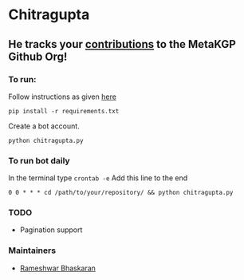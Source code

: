 # Chitragupta

## He tracks your [contributions](https://wiki.metakgp.org/w/MetaKGP_Github_Contributors) to the MetaKGP Github Org!


### To run:

Follow instructions as given [here](https://github.com/metakgp/kakashi)

`pip install -r requirements.txt`

Create a bot account.

`python chitragupta.py`

### To run bot daily

In the terminal type `crontab -e`
Add this line to the end

`0 0 * * * cd /path/to/your/repository/ && python chitragupta.py`

### TODO
 
 * Pagination support

### Maintainers

* [Rameshwar Bhaskaran](https://github.com/zorroblue)
